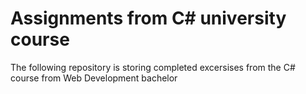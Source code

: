 # Assignments from C# university course

The following repository is storing completed excersises from the C# course from Web Development bachelor 
